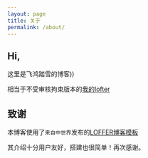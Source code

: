 ```yaml
---
layout: page
title: 关于
permalink: /about/
---
```


## Hi,

这里是飞鸿踏雪的博客))

相当于不受审核拘束版本的[我的lofter](https://iris2020.lofter.com)

## 致谢

本博客使用了`来自中世界`发布的[LOFFER博客模板](https://fromendworld.github.io/LOFFER/)

其介绍十分用户友好，搭建也很简单！再次感谢。
